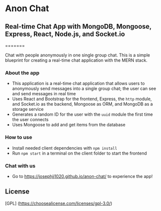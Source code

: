 # Anon Chat

## Real-time Chat App with MongoDB, Mongoose, Express, React, Node.js, and Socket.io

=======

Chat with people anonymously in one single group chat. This is a simple blueprint for creating a real-time chat application with the MERN stack.

### About the app

- This application is a real-time chat application that allows users to anonymously send messages into a single group chat; the user can see and send messages in real time
- Uses React and Bootstrap for the frontend, Express, the `http` module, and Socket.io as the backend, Mongoose as ORM, and MongoDB as a storage service
- Generates a random ID for the user with the `uuid` module the first time the user connects
- Uses Mongoose to add and get items from the database

### How to use

- Install needed client dependencies with `npm install`
- Run `npm start` in a terminal on the client folder to start the frontend

### Chat with us

- Go to https://josephjj1020.github.io/anon-chat/ to experience the app!

## License

[GPL] (https://choosealicense.com/licenses/gpl-3.0/)
